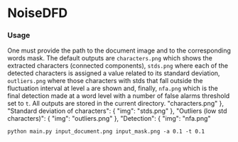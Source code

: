 # NoiseDFD

### Usage
One must provide the path to the document image and to the corresponding words mask. The default outputs are `characters.png` which shows the extracted characters (connected components), `stds.png` where each of the detected characters is assigned a value related to its standard deviation, `outliers.png` where those characters with stds that fall outside the fluctuation interval at level `a` are shown and, finally, `nfa.png` which is the final detection made at a word level with a number of false alarms threshold set to `t`. All outputs are stored in the current directory.   "characters.png"
            },
            "Standard deviation of characters": {
               "img": "stds.png"
            },
            "Outliers (low std characters)": {
               "img": "outliers.png"
            },
            "Detection": {
               "img": "nfa.png"

```
python main.py input_document.png input_mask.png -a 0.1 -t 0.1
```
